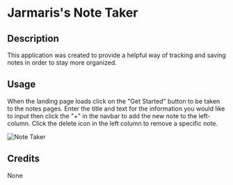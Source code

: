 # Jarmaris's Note Taker 

## Description

This application was created to provide a helpful way of tracking and saving notes in order to stay more organized.

## Usage

When the landing page loads click on the "Get Started" button to be taken to the notes pages. Enter the title and text for the information you would like to input then click the "+" in the navbar to add the new note to the left-column. Click the delete icon in the left column to remove a specific note.

![Note Taker](assets/images/screenshot.png)

## Credits
None